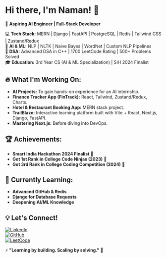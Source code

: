# Hi there, I'm Naman! 👋

🚀 **Aspiring AI Engineer | Full-Stack Developer**  
 
💻 **Tech Stack:** MERN | Django | FastAPI | PostgreSQL | Redis | Tailwind CSS | Zustand/Redux  
🤖 **AI & ML:** NLP | NLTK | Naive Bayes | WordNet | Custom NLP Pipelines  
🧠 **DSA:** Advanced DSA in C++ | 1700 LeetCode Rating | 500+ Problems Solved  
🎓 **Education:** 3rd Year CS (AI & ML Specialization) | SIH 2024 Finalist  

## 🔥 What I'm Working On:
- **AI Projects:** To gain hands-on experience for an AI internship.
- **Finance Tracker App (FinTrack):** React, Tailwind, Zustand/Redux, Charts.
- **Hotel & Restaurant Booking App:** MERN stack project.
- **TrailBlaze:** Interactive learning platform built with Vite + React, Next.js, Django, FastAPI.
- **Mastering Next.js:** Before diving into DevOps.

## 🏆 Achievements:
- **Smart India Hackathon 2024 Finalist** 🏅
- **Got 1st Rank in College Code Ninjas (2023)** 🥇
- **Got 3rd Rank in College Coding Competition (2024)** 🥉


## 📖 Currently Learning:
- **Advanced GitHub & Redis**
- **Django for Database Requests**
- **Deepening AI/ML Knowledge**

## 💡 Let's Connect!
[![LinkedIn](https://img.shields.io/badge/LinkedIn-Connect-blue?logo=linkedin)](https://www.linkedin.com/in/naman411/)  
[![GitHub](https://img.shields.io/badge/GitHub-Follow-black?logo=github)](https://github.com/namanxdev)  
[![LeetCode](https://img.shields.io/badge/LeetCode-Profile-orange?logo=leetcode)](https://leetcode.com/naman_411)

⚡ **"Learning by building. Scaling by solving."** 🚀

